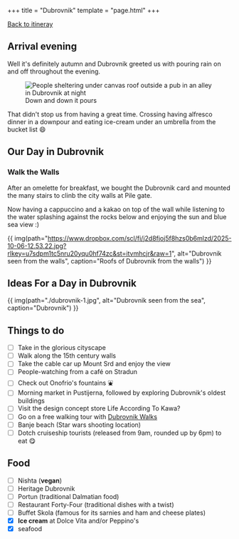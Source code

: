 +++
title = "Dubrovnik"
template = "page.html"
+++

[Back to itineray](../)

## Arrival evening

Well it's definitely autumn and Dubrovnik greeted us with pouring rain on and off throughout the evening.

<figure>
  <img src="/gif/20251005_210023(1).gif" alt="People sheltering under canvas roof outside a pub in an alley in Dubrovnik at night">
  <figcaption>Down and down it pours</figcaption>
</figure>

That didn't stop us from having a great time. Crossing having alfresco dinner in a downpour and eating ice-cream under an umbrella from the bucket list 😄

## Our Day in Dubrovnik

### Walk the Walls

After an omelette for breakfast, we bought  the Dubrovnik card and mounted the many stairs to clinb the city walls at Pile gate. 

Now having a cappuccino and a kakao on top of the wall while listening to the water splashing against the rocks below and enjoying the sun and blue sea view :)

{{ img(path="https://www.dropbox.com/scl/fi/j2d8fjoj5f8hzs0b6mlzd/2025-10-06-12.53.22.jpg?rlkey=u7sdpm1tc5nru20yqu0hf74zc&st=itvmhcjr&raw=1", alt="Dubrovnik seen from the walls", caption="Roofs of Dubrovnik from the walls") }}

## Ideas For a Day in Dubrovnik 

{{ img(path="./dubrovnik-1.jpg",
       alt="Dubrovnik seen from the sea",
       caption="Dubrovnik") }}

## Things to do

- [ ] Take in the glorious cityscape
- [ ] Walk along the 15th century walls
- [ ] Take the cable car up Mount Srd and enjoy the view
- [ ] People-watching from a café on Stradun
- [ ] Check out Onofrio's fountains ⛲️ 
- [ ] Morning market in Pustijerna, followed by exploring Dubrovnik's oldest buildings
- [ ] Visit the design concept store Life According To Kawa?
- [ ] Go on a free walking tour with [Dubrovnik Walks](dubrovnikwalks.com) 
- [ ] Banje beach (Star wars shooting location)
- [ ] Dotch cruiseship tourists (released from 9am, rounded up by 6pm)
 to eat 😋 

## Food
- [ ] Nishta (**vegan**)
- [ ] Heritage Dubrovnik 
- [ ] Portun (traditional Dalmatian food)
- [ ] Restaurant Forty-Four (traditional dishes with a twist)
- [ ] Buffet Skola (famous for its sarnies and ham and cheese plates)
- [x] **Ice cream** at Dolce Vita and/or Peppino's
- [x] seafood
